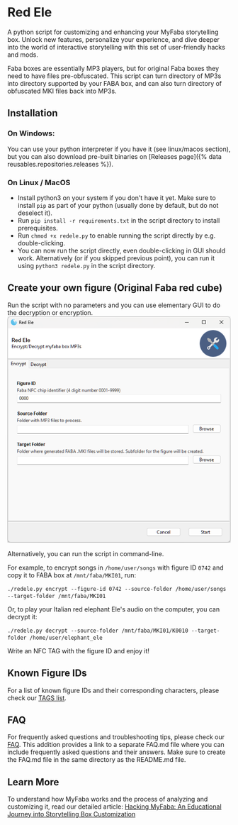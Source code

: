 # Red Ele
A python script for customizing and enhancing your MyFaba storytelling box. Unlock new features, personalize your experience, and dive deeper into the world of interactive storytelling with this set of user-friendly hacks and mods.

Faba boxes are essentially MP3 players, but for original Faba boxes they need to have files pre-obfuscated. This script can turn directory of MP3s into directory supported by your FABA box, and can also turn directory of obfuscated MKI files back into MP3s.

## Installation

### On Windows:

You can use your python interpreter if you have it (see linux/macos section), but you can also download pre-built binaries on [Releases page]({% data reusables.repositories.releases %}).

### On Linux / MacOS

- Install python3 on your system if you don't have it yet. Make sure to install `pip` as part of your python (usually done by default, but do not deselect it).
- Run `pip install -r requirements.txt` in the script directory to install prerequisites.
- Run `chmod +x redele.py` to enable running the script directly by e.g. double-clicking.
- You can now run the script directly, even double-clicking in GUI should work. Alternatively (or if you skipped previous point), you can run it using `python3 redele.py` in the script directory.

## Create your own figure (Original Faba red cube)

Run the script with no parameters and you can use elementary GUI to do the decryption or encryption.
![GUI Screenshot](img/GUI.png?raw=true "GUI")

Alternatively, you can run the script in command-line.

For example, to encrypt songs in `/home/user/songs` with figure ID `0742` and copy it to FABA box at `/mnt/faba/MKI01`, run:
```
./redele.py encrypt --figure-id 0742 --source-folder /home/user/songs --target-folder /mnt/faba/MKI01
```
Or, to play your Italian red elephant Ele's audio on the computer, you can decrypt it:
```
./redele.py decrypt --source-folder /mnt/faba/MKI01/K0010 --target-folder /home/user/elephant_ele
``` 

Write an NFC TAG with the figure ID and enjoy it!


## Known Figure IDs

For a list of known figure IDs and their corresponding characters, please check our [TAGS list](../TAGS.md).

## FAQ

For frequently asked questions and troubleshooting tips, please check our [FAQ](../FAQ.md).
This addition provides a link to a separate FAQ.md file where you can include frequently asked questions and their answers. Make sure to create the FAQ.md file in the same directory as the README.md file.

## Learn More

To understand how MyFaba works and the process of analyzing and customizing it, read our detailed article:
[Hacking MyFaba: An Educational Journey into Storytelling Box Customization](https://medium.com/@wansors/hacking-myfaba-an-educational-journey-into-storytelling-box-customization-cc6fc5db719d)